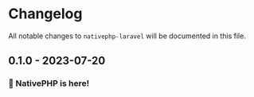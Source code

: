 # Changelog

All notable changes to `nativephp-laravel` will be documented in this file.

## 0.1.0 - 2023-07-20

### 🎉 NativePHP is here!
